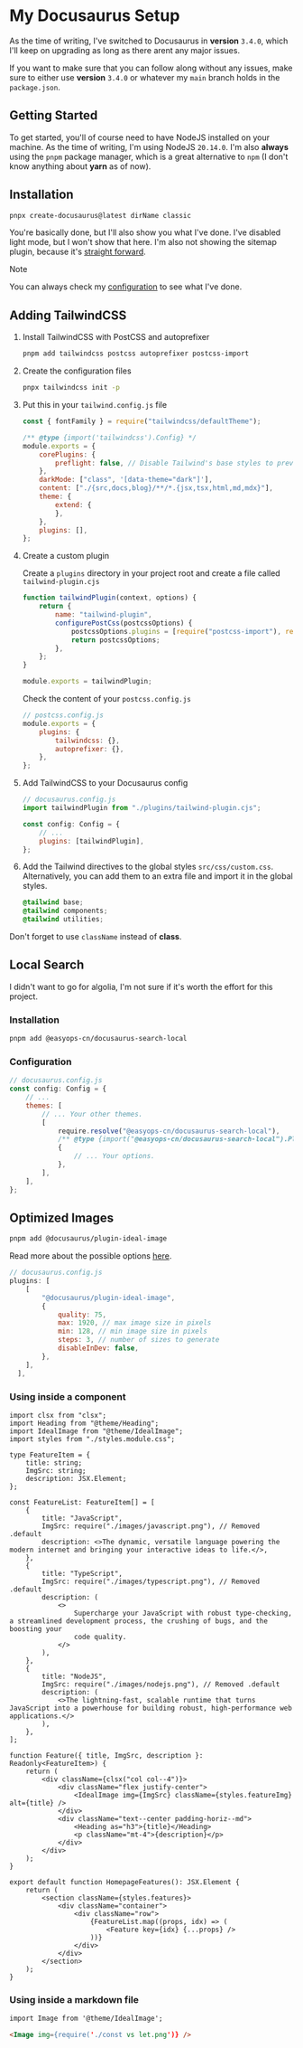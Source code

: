 # My Docusaurus Setup

As the time of writing, I've switched to Docusaurus in **version** `3.4.0`, which I'll keep on upgrading as long as there arent any major issues. 

If you want to make sure that you can follow along without any issues, make sure to either use **version** `3.4.0` or whatever my `main` branch holds in the `package.json`.

## Getting Started

To get started, you'll of course need to have NodeJS installed on your machine.
As the time of writing, I'm using NodeJS `20.14.0`.
I'm also **always** using the `pnpm` package manager, which is a great alternative to `npm` (I don't know anything about **yarn** as of now).

## Installation

```bash
pnpx create-docusaurus@latest dirName classic
```

You're basically done, but I'll also show you what I've done.
I've disabled light mode, but I won't show that here.
I'm also not showing the sitemap plugin, because it's [straight forward](https://docusaurus.io/docs/api/plugins/@docusaurus/plugin-sitemap).

>[!NOTE]
You can always check my [configuration](https://github.com/Neonsy/JavaScript-Note-Collection/tree/main/Docs) to see what I've done.

## Adding TailwindCSS

1. Install TailwindCSS with PostCSS and autoprefixer

    ```bash
    pnpm add tailwindcss postcss autoprefixer postcss-import
    ```

2. Create the configuration files

    ```bash
    pnpx tailwindcss init -p
    ```

3. Put this in your `tailwind.config.js` file

    ```js
    const { fontFamily } = require("tailwindcss/defaultTheme");

    /** @type {import('tailwindcss').Config} */
    module.exports = {
        corePlugins: {
            preflight: false, // Disable Tailwind's base styles to prevent conflicts
        },
        darkMode: ["class", '[data-theme="dark"]'],
        content: ["./{src,docs,blog}/**/*.{jsx,tsx,html,md,mdx}"],
        theme: {
            extend: {
            },
        },
        plugins: [],
    };
    ```

4. Create a custom plugin

    Create a `plugins` directory in your project root and create a file called `tailwind-plugin.cjs`

    ```js
    function tailwindPlugin(context, options) {
        return {
            name: "tailwind-plugin",
            configurePostCss(postcssOptions) {
                postcssOptions.plugins = [require("postcss-import"), require("tailwindcss"), require("autoprefixer")];
                return postcssOptions;
            },
        };
    }

    module.exports = tailwindPlugin;
    ```

    Check the content of your `postcss.config.js`

    ```js
    // postcss.config.js
    module.exports = {
        plugins: {
            tailwindcss: {},
            autoprefixer: {},
        },
    };
    ```

5. Add TailwindCSS to your Docusaurus config

    ```js
    // docusaurus.config.js
    import tailwindPlugin from "./plugins/tailwind-plugin.cjs";

    const config: Config = {
        // ...
        plugins: [tailwindPlugin],
    };
    ```

6. Add the Tailwind directives to the global styles `src/css/custom.css`. Alternatively, you can add them to an extra file and import it in the global styles.

    ```css
    @tailwind base;
    @tailwind components;
    @tailwind utilities;
    ```

Don't forget to use `className` instead of **class**.

## Local Search

I didn't want to go for algolia, I'm not sure if it's worth the effort for this project.

### Installation

```bash
pnpm add @easyops-cn/docusaurus-search-local
```

### Configuration

```js
// docusaurus.config.js
const config: Config = {
    // ...
    themes: [
        // ... Your other themes.
        [
            require.resolve("@easyops-cn/docusaurus-search-local"),
            /** @type {import("@easyops-cn/docusaurus-search-local").PluginOptions} */
            {
                // ... Your options.
            },
        ],
    ],
};
```

## Optimized Images

```bash
pnpm add @docusaurus/plugin-ideal-image
```

Read more about the possible options [here](https://docusaurus.io/docs/api/plugins/@docusaurus/plugin-ideal-image#name).

```js
// docusaurus.config.js
plugins: [
    [
        "@docusaurus/plugin-ideal-image",
        {
            quality: 75,
            max: 1920, // max image size in pixels
            min: 128, // min image size in pixels
            steps: 3, // number of sizes to generate
            disableInDev: false,
        },
    ],
  ],
```

### Using inside a component

```tsx
import clsx from "clsx";
import Heading from "@theme/Heading";
import IdealImage from "@theme/IdealImage";
import styles from "./styles.module.css";

type FeatureItem = {
    title: string;
    ImgSrc: string;
    description: JSX.Element;
};

const FeatureList: FeatureItem[] = [
    {
        title: "JavaScript",
        ImgSrc: require("./images/javascript.png"), // Removed .default
        description: <>The dynamic, versatile language powering the modern internet and bringing your interactive ideas to life.</>,
    },
    {
        title: "TypeScript",
        ImgSrc: require("./images/typescript.png"), // Removed .default
        description: (
            <>
                Supercharge your JavaScript with robust type-checking, a streamlined development process, the crushing of bugs, and the boosting your
                code quality.
            </>
        ),
    },
    {
        title: "NodeJS",
        ImgSrc: require("./images/nodejs.png"), // Removed .default
        description: (
            <>The lightning-fast, scalable runtime that turns JavaScript into a powerhouse for building robust, high-performance web applications.</>
        ),
    },
];

function Feature({ title, ImgSrc, description }: Readonly<FeatureItem>) {
    return (
        <div className={clsx("col col--4")}>
            <div className="flex justify-center">
                <IdealImage img={ImgSrc} className={styles.featureImg} alt={title} />
            </div>
            <div className="text--center padding-horiz--md">
                <Heading as="h3">{title}</Heading>
                <p className="mt-4">{description}</p>
            </div>
        </div>
    );
}

export default function HomepageFeatures(): JSX.Element {
    return (
        <section className={styles.features}>
            <div className="container">
                <div className="row">
                    {FeatureList.map((props, idx) => (
                        <Feature key={idx} {...props} />
                    ))}
                </div>
            </div>
        </section>
    );
}
```

### Using inside a markdown file

```md
import Image from '@theme/IdealImage';

<Image img={require('./const vs let.png')} />
```